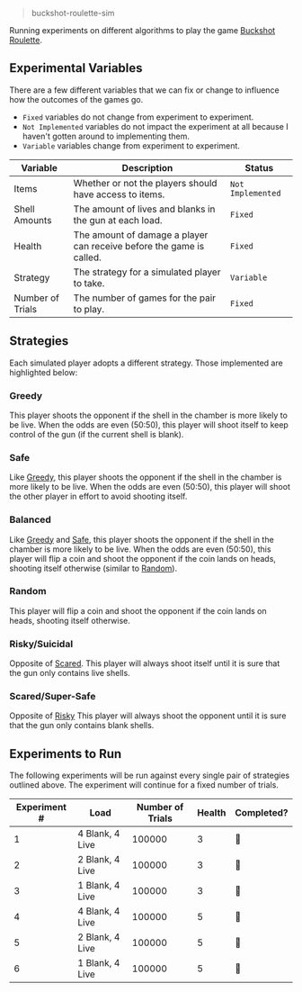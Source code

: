 > buckshot-roulette-sim

Running experiments on different algorithms to play the game [Buckshot Roulette](https://store.steampowered.com/app/2835570/Buckshot_Roulette/).


## Experimental Variables
There are a few different variables that we can fix or change to influence how the outcomes of the games go.

- `Fixed` variables do not change from experiment to experiment.
- `Not Implemented` variables do not impact the experiment at all because I haven't gotten around to implementing them.
- `Variable` variables change from experiment to experiment.

| Variable         | Description                                                          | Status            |
| ---------------- | -------------------------------------------------------------------- | ----------------- |
| Items            | Whether or not the players should have access to items.              | `Not Implemented` |
| Shell Amounts    | The amount of lives and blanks in the gun at each load.              | `Fixed`           |
| Health           | The amount of damage a player can receive before the game is called. | `Fixed`           |
| Strategy         | The strategy for a simulated player to take.                         | `Variable`        |
| Number of Trials | The number of games for the pair to play.                            | `Fixed`           |

## Strategies
Each simulated player adopts a different strategy. Those implemented are highlighted below:

### Greedy
This player shoots the opponent if the shell in the chamber is more likely to be live. When the odds are even (50:50), this player will shoot itself to keep control of the gun (if the current shell is blank).

### Safe
Like [Greedy](#greedy), this player shoots the opponent if the shell in the chamber is more likely to be live. When the odds are even (50:50), this player will shoot the other player in effort to avoid shooting itself.

### Balanced
Like [Greedy](#greedy) and [Safe](#safe), this player shoots the opponent if the shell in the chamber is more likely to be live. When the odds are even (50:50), this player will flip a coin and shoot the opponent if the coin lands on heads, shooting itself otherwise (similar to [Random](#random)).

### Random
This player will flip a coin and shoot the opponent if the coin lands on heads, shooting itself otherwise.

### Risky/Suicidal
Opposite of [Scared](#scaredsuper-safe). This player will always shoot itself until it is sure that the gun only contains live shells.

### Scared/Super-Safe
Opposite of [Risky](#riskysuicidal) This player will always shoot the opponent until it is sure that the gun only contains blank shells.

## Experiments to Run
The following experiments will be run against every single pair of strategies outlined above. The experiment will continue for a fixed number of trials.

| Experiment # | Load            | Number of Trials | Health | Completed?     |
| ------------ | --------------- | ---------------- | ------ | -------------- |
| 1            | 4 Blank, 4 Live | 100000           | 3      | :red_circle:   |
| 2            | 2 Blank, 4 Live | 100000           | 3      | :red_circle:   |
| 3            | 1 Blank, 4 Live | 100000           | 3      | :red_circle:   |
| 4            | 4 Blank, 4 Live | 100000           | 5      | :red_circle:   |
| 5            | 2 Blank, 4 Live | 100000           | 5      | :red_circle:   |
| 6            | 1 Blank, 4 Live | 100000           | 5      | :red_circle:   |
